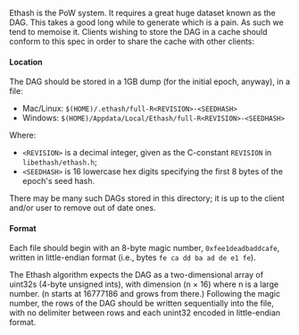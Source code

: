 Ethash is the PoW system. It requires a great huge dataset known as the DAG. This takes a good long while to generate which is a pain. As such we tend to memoise it. Clients wishing to store the DAG in a cache should conform to this spec in order to share the cache with other clients:

#### Location

The DAG should be stored in a 1GB dump (for the initial epoch, anyway), in a file:

- Mac/Linux: `$(HOME)/.ethash/full-R<REVISION>-<SEEDHASH>`
- Windows: `$(HOME)/Appdata/Local/Ethash/full-R<REVISION>-<SEEDHASH>`

Where:
 
- `<REVISION>` is a decimal integer, given as the C-constant `REVISION` in `libethash/ethash.h`;
- `<SEEDHASH>` is 16 lowercase hex digits specifying the first 8 bytes of the epoch's seed hash.

There may be many such DAGs stored in this directory; it is up to the client and/or user to remove out of date ones.

#### Format

Each file should begin with an 8-byte magic number, `0xfee1deadbaddcafe`, written in little-endian format (i.e., bytes `fe ca dd ba ad de e1 fe`).

The Ethash algorithm expects the DAG as a two-dimensional array of uint32s (4-byte unsigned ints), with dimension (n &times; 16) where n is a large number. (n starts at 16777186 and grows from there.) Following the magic number, the rows of the DAG should be written sequentially into the file, with no delimiter between rows and each unint32 encoded in little-endian format.